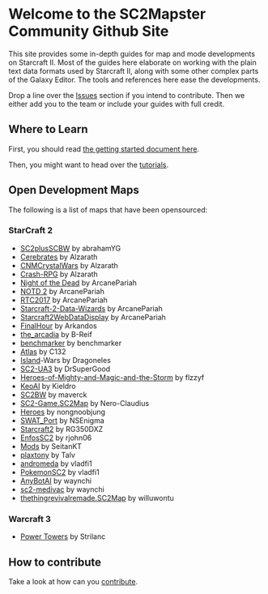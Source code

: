 # Welcome to the SC2Mapster Community Github Site

This site provides some in-depth guides for map and mode developments on Starcraft II. Most of the guides here elaborate on working with the plain text data formats used by Starcraft II, along with some other complex parts of the Galaxy Editor. The tools and references here ease the developments.

Drop a line over the [Issues](https://github.com/SC2Mapster/sc2mapster.github.io/issues) section if you intend to contribute. Then we either add you to the team or include your guides with full credit. 

## Where to Learn

First, you should read [the getting started document here](https://sc2mapster.github.io/mkdocs/setup/).

Then, you might want to head over the [tutorials](tutorials.html).

## Open Development Maps

The following is a list of maps that have been opensourced:

### StarCraft 2

* [SC2plusSCBW](https://github.com/abrahamYG/SC2plusSCBW) by abrahamYG
* [Cerebrates](https://github.com/Alzarath/Cerebrates) by Alzarath
* [CNMCrystalWars](https://github.com/Alzarath/CNMCrystalWars) by Alzarath
* [Crash-RPG](https://github.com/Alzarath/Crash-RPG) by Alzarath
* [Night of the Dead](https://github.com/ArcanePariah/Night-of-the-Dead) by ArcanePariah
* [NOTD 2](https://github.com/ArcanePariah/NOTD2) by ArcanePariah
* [RTC2017](https://github.com/ArcanePariah/RTC2017) by ArcanePariah
* [Starcraft-2-Data-Wizards](https://github.com/ArcanePariah/Starcraft-2-Data-Wizards) by ArcanePariah
* [Starcraft2WebDataDisplay](https://github.com/ArcanePariah/Starcraft2WebDataDisplay) by ArcanePariah
* [FinalHour](https://github.com/Arkandos/FinalHour) by Arkandos
* [the_arcadia](https://github.com/B-Reif/the_arcadia) by B-Reif
* [benchmarker](https://github.com/benchmarker/benchmarker) by benchmarker
* [Atlas](https://github.com/C132/Atlas) by C132
* [Island](https://github.com/Dragoneles/Island)-Wars by Dragoneles
* [SC2-UA3](https://github.com/DrSuperGood/SC2-UA3) by DrSuperGood
* [Heroes-of-Mighty-and-Magic-and-the-Storm](https://github.com/flzzyf/Heroes-of-Mighty-and-Magic-and-the-Storm) by flzzyf
* [KeoAI](https://github.com/Kieldro/KeoAI) by Kieldro
* [SC2BW](https://github.com/maverck/SC2BW) by maverck
* [SC2-Game.SC2Map](https://github.com/Nero-Claudius/SC2-Game.SC2Map) by Nero-Claudius
* [Heroes](https://github.com/nongnoobjung/Heroes) by nongnoobjung
* [SWAT_Port](https://github.com/NSEnigma/SWAT_Port) by NSEnigma
* [Starcraft2](https://github.com/RG350DXZ/Starcraft2) by RG350DXZ
* [EnfosSC2](https://github.com/rjohn06/EnfosSC2) by rjohn06
* [Mods](https://github.com/SeitanKT/Mods) by SeitanKT
* [plaxtony](https://github.com/Talv/plaxtony) by Talv
* [andromeda](https://github.com/vladfi1/andromeda) by vladfi1
* [PokemonSC2](https://github.com/vladfi1/PokemonSC2) by vladfi1
* [AnyBotAI](https://github.com/waynchi/AnyBotAI) by waynchi
* [sc2-medivac](https://github.com/waynchi/sc2-medivac) by waynchi
* [thethingrevivalremade.SC2Map](https://github.com/willuwontu/thethingrevivalremade.SC2Map) by willuwontu
 

### Warcraft 3
* [Power Towers](https://github.com/Strilanc/Wc3PowerTowers) by Strilanc

## How to contribute

Take a look at how can you [contribute](contribute.html).

